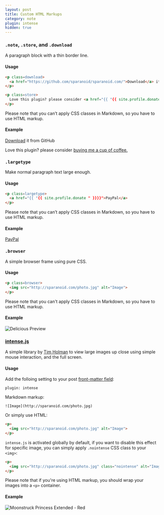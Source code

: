 ```yaml
---
layout: post
title: Custom HTML Markups
category: note
plugin: intense
hidden: true
---
```


### `.note`, `.store`, and `.download`

A paragraph block with a thin border line.

#### Usage

```html
<p class=download>
  <a href="https://github.com/sparanoid/sparanoid.com/">Download</a> it from GitHub
</p>

<p class=store>
  Love this plugin? please consider <a href="{{ "{{ site.profile.donate " }}}}">buying me a cup of coffee.</a>
</p>
```

Please note that you can’t apply CSS classes in Markdown, so you have to use HTML markup.

#### Example

<p class=download>
  <a href="https://github.com/sparanoid/sparanoid.com/">Download</a> it from GitHub
</p>

<p class=store>
  Love this plugin? please consider <a href="{{ site.profile.donate }}">buying me a cup of coffee.</a>
</p>

### `.largetype`

Make normal paragraph text large enough.

#### Usage

```html
<p class=largetype>
  <a href="{{ "{{ site.profile.donate " }}}}">PayPal</a>
</p>
```

Please note that you can’t apply CSS classes in Markdown, so you have to use HTML markup.

#### Example

<p class=largetype>
  <a href="{{ site.profile.donate }}">PayPal</a>
</p>

### `.browser`

A simple browser frame using pure CSS.

#### Usage

```html
<p class=browser>
  <img src="http://sparanoid.com/photo.jpg" alt="Image">
</p>
```

Please note that you can't apply CSS classes in Markdown, so you have to use HTML markup.

#### Example

<p class="browser"><img src="http://rsrc.sparanoid.com/delicious.com.png" alt="Delicious Preview" class=nointense></p>

### [intense.js](http://github.com/tholman/intense-images)

A simple library by [Tim Holman](https://github.com/tholman) to view large images up close using simple mouse interaction, and the full screen.

#### Usage

Add the folloing setting to your post [front-matter field](http://jekyllrb.com/docs/frontmatter/):

```
plugin: intense
```

Markdown markup:

```
![Image](http://sparanoid.com/photo.jpg)
```

Or simply use HTML:

```html
<p>
  <img src="http://sparanoid.com/photo.jpg" alt="Image">
</p>
```

`intense.js` is activated globally by default, if you want to disable this effect for specific image, you can simply apply `.nointense` CSS class to your `<img>`:

```html
<p>
  <img src="http://sparanoid.com/photo.jpg" class="nointense" alt="Image">
</p>
```

Please note that if you're using HTML markup, you should wrap your images into a `<p>` container.

#### Example

![Moonstruck Princess Extended - Red](http://rsrc.sparanoid.com/moonstruck-princess-ext-red.jpg)
